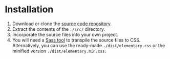 # Installation


1. Download or clone the [source code repository](https://github.com/kieranpotts/elementary).
2. Extract the contents of the ``./src/`` directory.
3. Incorporate the source files into your own project.
4. You will need a [Sass tool](https://sass-lang.com/) to transpile the source files to CSS. Alternatively, you can use the ready-made ``./dist/elementary.css`` or the minified version ``./dist/elementary.min.css``.
